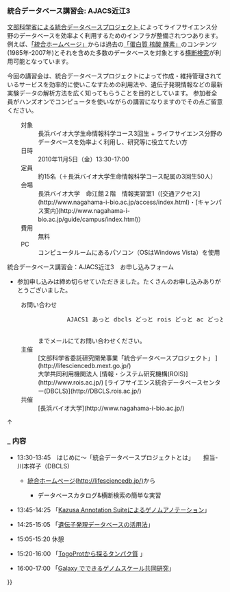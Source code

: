 ### 統合データベース講習会: AJACS近江3  

[文部科学省による統合データベースプロジェクト ](http://lifesciencedb.mext.go.jp/)によってライフサイエンス分野のデータベースを効率よく利用するためのインフラが整備されつつあります。例えば、[「統合ホームページ」](http://lifesciencedb.jp/)からは過去の[「蛋白質 核酸 酵素」](http://www.kyoritsu-pub.co.jp/pne/)のコンテンツ(1985年-2007年)とそれを含めた多数のデータベースを対象とする[横断検索](http://lifesciencedb.jp/dbsearch/)が利用可能となっています。

今回の講習会は、統合データベースプロジェクトによって作成・維持管理されているサービスを効率的に使いこなすための利用法や、遺伝子発現情報などの最新実験データの解析方法を広く知ってもらうことを目的としています。
参加者全員がハンズオンでコンピュータを使いながらの講習になりますのでその点ご留意ください。

<dl class="list1" style="padding-left:16px;margin-left:16px">
    <dt>対象</dt>
    <dd>長浜バイオ大学生命情報科学コース3回生 + ライフサイエンス分野のデータベースを効率よく利用し、研究等に役立てたい方</dd>
    <dt>日時</dt>
    <dd>2010年11月5日（金）13:30-17:00</dd>
    <dt>定員</dt>
    <dd>約15名（＋長浜バイオ大学生命情報科学コース配属の3回生50人）</dd>
    <dt>会場</dt>
    <dd>長浜バイオ大学　命江館２階　情報実習室1（[交通アクセス](http://www.nagahama-i-bio.ac.jp/access/index.html)・[キャンパス案内](http://www.nagahama-i-bio.ac.jp/guide/campus/index.html)）</dd>
    <dt>費用</dt>
    <dd>無料</dd>
    <dt>PC</dt>
    <dd>コンピュータルームにあるパソコン（OSはWindows Vista）を使用</dd>
</dl>

統合データベース講習会：AJACS近江3　お申し込みフォーム

* 参加申し込みは締め切らせていただきました。たくさんのお申し込みありがとうございました。

<dl class="list1" style="padding-left:16px;margin-left:16px">
    <dt>お問い合わせ</dt>
    <dd>
        <pre>
        AJACS1 あっと dbcls どっと rois どっと ac どっと jp
        </pre>
        までメールにてお問い合わせください。
    </dd>
    <dt>主催</dt>
    <dd>[文部科学省委託研究開発事業「統合データベースプロジェクト」 ](http://lifesciencedb.mext.go.jp/)</dd>
    <dd>大学共同利用機関法人 [情報・システム研究機構(ROIS)](http://www.rois.ac.jp/) [ライフサイエンス統合データベースセンター(DBCLS)](http://DBCLS.rois.ac.jp/)</dd>
    <dt>共催</dt>
    <dd>[長浜バイオ大学](http://www.nagahama-i-bio.ac.jp/)</dd>
</dl>

<div class="jumpmenu">↑</div>

### [_](http://MotDB.DBCLS.jp/?AJACS23#a1243bdd "a1243bdd") 内容  

* 13:30-13:45　はじめに～「統合データベースプロジェクトとは」　　担当-川本祥子（DBCLS)

    * [統合ホームページ(http://lifesciencedb.jp/)](http://lifesciencedb.jp/)から

        * データベースカタログ&横断検索の簡単な実習

* 13:45-14:25 「[Kazusa Annotation Suiteによるゲノムアノテーション](http://MotDB.DBCLS.jp/?AJACS23%2Ftf "AJACS23/tf (2793d)")」
* 14:25-15:05 「[遺伝子発現データベースの活用法](http://MotDB.DBCLS.jp/?AJACS23%2Fhono "AJACS23/hono (2793d)")」
* 15:05-15:20 休憩
* 15:20-16:00 「[TogoProtから探るタンパク質](http://motdb.dbcls.jp/?plugin=attach&pcmd=open&file=AJACS23_protein.pdf&refer=AJACS23) 」
* 16:00-17:00 「[Galaxy でできるゲノムスケール共同研究](http://MotDB.DBCLS.jp/?AJACS23%2Fnakao "AJACS23/nakao (2792d)")」

}}
